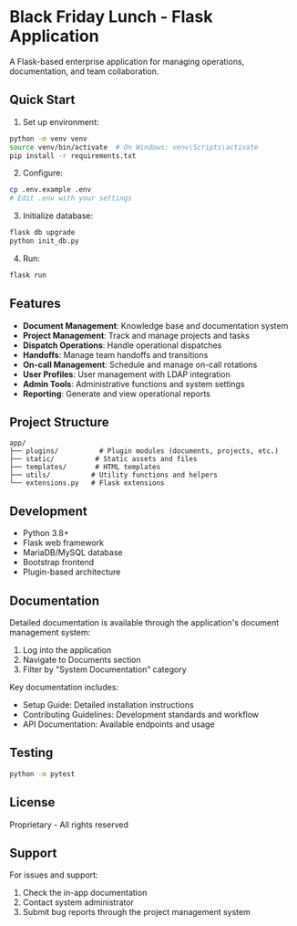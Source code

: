 # Black Friday Lunch - Flask Application

A Flask-based enterprise application for managing operations, documentation, and team collaboration.

## Quick Start

1. Set up environment:
```bash
python -m venv venv
source venv/bin/activate  # On Windows: venv\Scripts\activate
pip install -r requirements.txt
```

2. Configure:
```bash
cp .env.example .env
# Edit .env with your settings
```

3. Initialize database:
```bash
flask db upgrade
python init_db.py
```

4. Run:
```bash
flask run
```

## Features

- **Document Management**: Knowledge base and documentation system
- **Project Management**: Track and manage projects and tasks
- **Dispatch Operations**: Handle operational dispatches
- **Handoffs**: Manage team handoffs and transitions
- **On-call Management**: Schedule and manage on-call rotations
- **User Profiles**: User management with LDAP integration
- **Admin Tools**: Administrative functions and system settings
- **Reporting**: Generate and view operational reports

## Project Structure

```
app/
├── plugins/          # Plugin modules (documents, projects, etc.)
├── static/          # Static assets and files
├── templates/       # HTML templates
├── utils/          # Utility functions and helpers
└── extensions.py   # Flask extensions
```

## Development

- Python 3.8+
- Flask web framework
- MariaDB/MySQL database
- Bootstrap frontend
- Plugin-based architecture

## Documentation

Detailed documentation is available through the application's document management system:

1. Log into the application
2. Navigate to Documents section
3. Filter by "System Documentation" category

Key documentation includes:
- Setup Guide: Detailed installation instructions
- Contributing Guidelines: Development standards and workflow
- API Documentation: Available endpoints and usage

## Testing

```bash
python -m pytest
```

## License

Proprietary - All rights reserved

## Support

For issues and support:
1. Check the in-app documentation
2. Contact system administrator
3. Submit bug reports through the project management system
